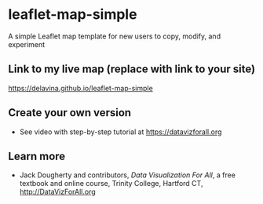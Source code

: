 # leaflet-map-simple
A simple Leaflet map template for new users to copy, modify, and experiment

## Link to my live map (replace with link to your site)

https://delavina.github.io/leaflet-map-simple

## Create your own version
- See video with step-by-step tutorial at https://datavizforall.org

## Learn more
- Jack Dougherty and contributors, *Data Visualization For All*, a free textbook and online course, Trinity College, Hartford CT, http://DataVizForAll.org
